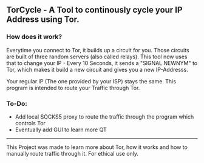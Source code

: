## TorCycle - A Tool to continously cycle your IP Address using Tor.

### How does it work?
Everytime you connect to Tor, it builds up a circuit for you. Those circuits are built of three random servers (also called relays).
This tool now uses that to change your IP - Every 10 Seconds, it sends a "SIGNAL NEWNYM" to Tor, which makes it build a new circuit
and gives you a new IP-Addresss.

Your regular IP (The one provided by your ISP) stays the same. This program is intended to route your Traffic through Tor.


### To-Do:
- Add local SOCKS5 proxy to route the traffic through the program which controls Tor
- Eventually add GUI to learn more QT




---
This Project was made to learn more about Tor, how it works and how to manually route traffic through it.
For ethical use only.

